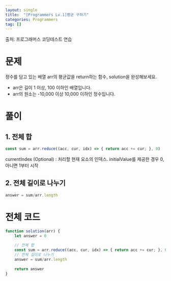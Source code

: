 ```yaml
---
layout: single
title:  "[Programmers Lv.1]평균 구하기"
categories: Programmers
tag: []
---
```

출처: 프로그래머스 코딩테스트 연습

# 문제
정수를 담고 있는 배열 arr의 평균값을 return하는 함수, solution을 완성해보세요.

- arr은 길이 1 이상, 100 이하인 배열입니다.
- arr의 원소는 -10,000 이상 10,000 이하인 정수입니다.

# 풀이
## 1. 전체 합

```javascript
const sum = arr.reduce((acc, cur, idx) => { return acc += cur; }, 0)
```
currentIndex (Optional) : 처리할 현재 요소의 인덱스. initialValue를 제공한 경우 0, 아니면 1부터 시작

## 2. 전체 길이로 나누기

```javascript
answer = sum/arr.length
```

# 전체 코드
```javascript
function solution(arr) {
    let answer = 0
    
    // 전체 합 
    const sum = arr.reduce((acc, cur, idx) => { return acc += cur; }, 0)
    // 전체 길이로 나누기
    answer = sum/arr.length
    
    return answer
}
```


